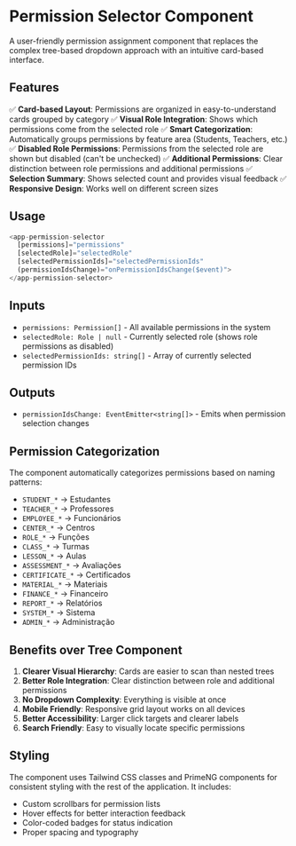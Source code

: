 # Permission Selector Component

A user-friendly permission assignment component that replaces the complex tree-based dropdown approach with an intuitive card-based interface.

## Features

✅ **Card-based Layout**: Permissions are organized in easy-to-understand cards grouped by category
✅ **Visual Role Integration**: Shows which permissions come from the selected role
✅ **Smart Categorization**: Automatically groups permissions by feature area (Students, Teachers, etc.)
✅ **Disabled Role Permissions**: Permissions from the selected role are shown but disabled (can't be unchecked)
✅ **Additional Permissions**: Clear distinction between role permissions and additional permissions
✅ **Selection Summary**: Shows selected count and provides visual feedback
✅ **Responsive Design**: Works well on different screen sizes

## Usage

```typescript
<app-permission-selector
  [permissions]="permissions"
  [selectedRole]="selectedRole"
  [selectedPermissionIds]="selectedPermissionIds"
  (permissionIdsChange)="onPermissionIdsChange($event)">
</app-permission-selector>
```

## Inputs

- `permissions: Permission[]` - All available permissions in the system
- `selectedRole: Role | null` - Currently selected role (shows role permissions as disabled)
- `selectedPermissionIds: string[]` - Array of currently selected permission IDs

## Outputs

- `permissionIdsChange: EventEmitter<string[]>` - Emits when permission selection changes

## Permission Categorization

The component automatically categorizes permissions based on naming patterns:

- `STUDENT_*` → Estudantes
- `TEACHER_*` → Professores  
- `EMPLOYEE_*` → Funcionários
- `CENTER_*` → Centros
- `ROLE_*` → Funções
- `CLASS_*` → Turmas
- `LESSON_*` → Aulas
- `ASSESSMENT_*` → Avaliações
- `CERTIFICATE_*` → Certificados
- `MATERIAL_*` → Materiais
- `FINANCE_*` → Financeiro
- `REPORT_*` → Relatórios
- `SYSTEM_*` → Sistema
- `ADMIN_*` → Administração

## Benefits over Tree Component

1. **Clearer Visual Hierarchy**: Cards are easier to scan than nested trees
2. **Better Role Integration**: Clear distinction between role and additional permissions
3. **No Dropdown Complexity**: Everything is visible at once
4. **Mobile Friendly**: Responsive grid layout works on all devices
5. **Better Accessibility**: Larger click targets and clearer labels
6. **Search Friendly**: Easy to visually locate specific permissions

## Styling

The component uses Tailwind CSS classes and PrimeNG components for consistent styling with the rest of the application. It includes:

- Custom scrollbars for permission lists
- Hover effects for better interaction feedback
- Color-coded badges for status indication
- Proper spacing and typography
